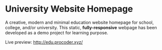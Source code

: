 # University Website Homepage
<p>A creative, modern and minimal education website homepage for school, college, and/or university. This static, <b>fully-responsive</b> webpage has been developed as a demo project for learning purpose.</p>
<p>Live preview: <a href="http://edu.procoder.xyz/" target="_blank">http://edu.procoder.xyz/</a></p>
